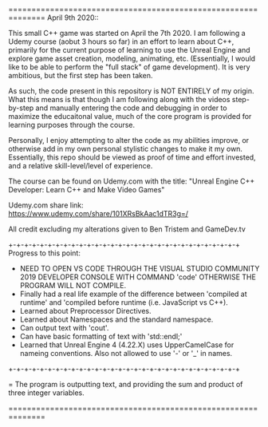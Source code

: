 ==============================================================
April 9th 2020::

This small C++ game was started on April the 7th 2020. I am following a Udemy course (aobut 3 hours so far) in an effort to learn about C++, primarily for the current purpose of learning to use the Unreal Engine and explore game asset creation, modeling, animating, etc. (Essentially, I would like to be able to perform the "full stack" of game development). It is very ambitious, but the first step has been taken.

As such, the code present in this repository is NOT ENTIRELY of my origin. What this means is that though I am following along with the videos step-by-step and manually entering the code and debugging in order to maximize the educaitonal value, much of the core program is provided for learning purposes through the course.

Personally, I enjoy attempting to alter the code as my abilities improve, or otherwise add in my own personal stylistic changes to make it my own. Essentially, this repo should be viewed as proof of time and effort invested, and a relative skill-level/level of experience. 

The course can be found on Udemy.com with the title: 
"Unreal Engine C++ Developer: Learn C++ and Make Video Games"

Udemy.com share link:
https://www.udemy.com/share/101XRsBkAac1dTR3g=/

All credit excluding my alterations given to Ben Tristem and GameDev.tv

+-+-+-+-+-+-+-+-+-+-+-+-+-+-+-+-+-+-+-+-+-+-+-+-+-+-+-+-+-+
Progress to this point:

+ NEED TO OPEN VS CODE THROUGH THE VISUAL STUDIO COMMUNITY 2019
DEVELOPER CONSOLE WITH COMMAND 'code' OTHERWISE THE PROGRAM WILL NOT COMPILE.
+ Finally had a real life example of the difference between 'compiled at runtime' and 'compiled before runtime (i.e. JavaScript vs C++).
+ Learned about Preprocessor Directives.
+ Learned about Namespaces and the standard namespace.
+ Can output text with 'cout'.
+ Can have basic formatting of text with 'std::endl;'
+ Learned that Unreal Engine 4 (4.22.X) uses UpperCamelCase for nameing conventions. Also not allowed to use '-' or '_' in names.

+-+-+-+-+-+-+-+-+-+-+-+-+-+-+-+-+-+-+-+-+-+-+-+-+-+-+-+-+-+

= The program is outputting text, and providing the sum and product of three integer variables.

==============================================================